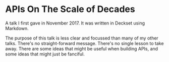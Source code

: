 # APIs On The Scale of Decades

A talk I first gave in November 2017. It was written in Deckset using Markdown.

The purpose of this talk is less clear and focussed than many of my other talks. There's no straight-forward message. There's no single lesson to take away. There are some ideas that might be useful when building APIs, and some ideas that might just be fanciful.
